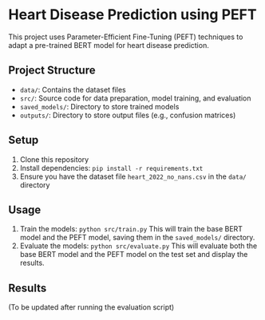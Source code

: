 # Heart Disease Prediction using PEFT

This project uses Parameter-Efficient Fine-Tuning (PEFT) techniques to adapt a pre-trained BERT model for heart disease prediction.

## Project Structure

- `data/`: Contains the dataset files
- `src/`: Source code for data preparation, model training, and evaluation
- `saved_models/`: Directory to store trained models
- `outputs/`: Directory to store output files (e.g., confusion matrices)

## Setup

1. Clone this repository
2. Install dependencies: `pip install -r requirements.txt`
3. Ensure you have the dataset file `heart_2022_no_nans.csv` in the `data/` directory

## Usage

1. Train the models: `python src/train.py`
This will train the base BERT model and the PEFT model, saving them in the `saved_models/` directory.
2. Evaluate the models: `python src/evaluate.py`
This will evaluate both the base BERT model and the PEFT model on the test set and display the results.

## Results

(To be updated after running the evaluation script)
